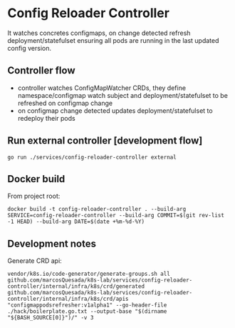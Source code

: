 # Config Reloader Controller

It watches concretes configmaps, on change detected refresh deployment/statefulset ensuring all pods are running in the last updated config version.

## Controller flow

- controller watches ConfigMapWatcher CRDs, they define namespace/configmap watch subject and deployment/statefulset to be refreshed on configmap change
- on configmap change detected updates deployment/statefulset to redeploy their pods

## Run external controller [development flow]
```
go run ./services/config-reloader-controller external
```

## Docker build

From project root:
```
docker build -t config-reloader-controller . --build-arg SERVICE=config-reloader-controller --build-arg COMMIT=$(git rev-list -1 HEAD) --build-arg DATE=$(date +%m-%d-%Y)

```

## Development notes

Generate CRD api:
```
vendor/k8s.io/code-generator/generate-groups.sh all github.com/marcosQuesada/k8s-lab/services/config-reloader-controller/internal/infra/k8s/crd/generated github.com/marcosQuesada/k8s-lab/services/config-reloader-controller/internal/infra/k8s/crd/apis "configmappodsrefresher:v1alpha1" --go-header-file ./hack/boilerplate.go.txt --output-base "$(dirname "${BASH_SOURCE[0]}")/" -v 3 

```